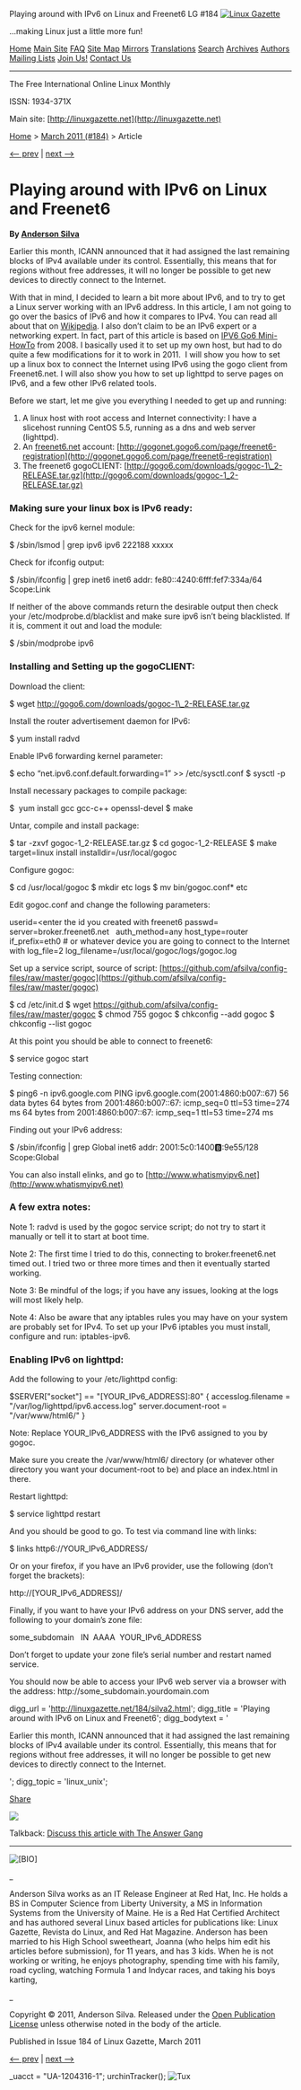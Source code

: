 Playing around with IPv6 on Linux and Freenet6 LG #184       <!-- --> [![Linux Gazette](../gx/2003/newlogo-blank-200-gold2.jpg)](../)

...making Linux just a little more fun!

[Home](../index.html) [Main Site](http://linuxgazette.net) [FAQ](../faq/index.html) [Site Map](../lg_index.html) [Mirrors](../mirrors.html) [Translations](../mirrors.html) [Search](../search.html) [Archives](../archives.html) [Authors](../authors/index.html) [Mailing Lists](http://lists.linuxgazette.net/listinfo.cgi) [Join Us!](../jobs.html) [Contact Us](../contact.html)

* * *

The Free International Online Linux Monthly

ISSN: 1934-371X

Main site: [http://linuxgazette.net](http://linuxgazette.net)

[Home](../index.html) > [March 2011 (#184)](index.html) > Article

[<-- prev](silva.html) | [next -->](collinge.html)

Playing around with IPv6 on Linux and Freenet6
==============================================

**By [Anderson Silva](../authors/silva.html)**

Earlier this month, ICANN announced that it had assigned the last remaining blocks of IPv4 available under its control. Essentially, this means that for regions without free addresses, it will no longer be possible to get new devices to directly connect to the Internet.

With that in mind, I decided to learn a bit more about IPv6, and to try to get a Linux server working with an IPv6 address. In this article, I am not going to go over the basics of IPv6 and how it compares to IPv4. You can read all about that on [Wikipedia](https://en.wikipedia.org/wiki/IPv6#Comparison_to_IPv4). I also don’t claim to be an IPv6 expert or a networking expert. In fact, part of this article is based on [IPV6 Go6 Mini-HowTo](http://www.mrball.net/tutorials/ipv6-go6.html) from 2008. I basically used it to set up my own host, but had to do quite a few modifications for it to work in 2011.  I will show you how to set up a linux box to connect the Internet using IPv6 using the gogo client from Freenet6.net. I will also show you how to set up lighttpd to serve pages on IPv6, and a few other IPv6 related tools.

Before we start, let me give you everything I needed to get up and running:

1.  A linux host with root access and Internet connectivity: I have a slicehost running CentOS 5.5, running as a dns and web server (lighttpd).
2.  An [freenet6.net](http://freenet6.net) account: [http://gogonet.gogo6.com/page/freenet6-registration](http://gogonet.gogo6.com/page/freenet6-registration)
3.  The freenet6 gogoCLIENT: [http://gogo6.com/downloads/gogoc-1\_2-RELEASE.tar.gz](http://gogo6.com/downloads/gogoc-1_2-RELEASE.tar.gz)

### Making sure your linux box is IPv6 ready:

Check for the ipv6 kernel module:

$ /sbin/lsmod | grep ipv6
ipv6          222188 xxxxx

Check for ifconfig output:

$ /sbin/ifconfig | grep inet6
  inet6 addr: fe80::4240:6fff:fef7:334a/64 Scope:Link

If neither of the above commands return the desirable output then check your /etc/modprobe.d/blacklist and make sure ipv6 isn’t being blacklisted. If it is, comment it out and load the module:

$ /sbin/modprobe ipv6

### Installing and Setting up the gogoCLIENT:

Download the client:

$ wget http://gogo6.com/downloads/gogoc-1\_2-RELEASE.tar.gz

Install the router advertisement daemon for IPv6:

$ yum install radvd

Enable IPv6 forwarding kernel parameter:

$ echo “net.ipv6.conf.default.forwarding=1” >> /etc/sysctl.conf
$ sysctl -p

Install necessary packages to compile package:

$  yum install gcc gcc-c++ openssl-devel
$ make

Untar, compile and install package:

$ tar -zxvf gogoc-1\_2-RELEASE.tar.gz
$ cd gogoc-1\_2-RELEASE
$ make target=linux install installdir=/usr/local/gogoc

Configure gogoc:

$ cd /usr/local/gogoc
$ mkdir etc logs
$ mv bin/gogoc.conf\* etc

Edit gogoc.conf and change the following parameters:

userid=<enter the id you created with freenet6
passwd=<chosen password>
server=broker.freenet6.net  
auth\_method=any
host\_type=router
if\_prefix=eth0 # or whatever device you are
going to connect to the Internet with
log\_file=2
log\_filename=/usr/local/gogoc/logs/gogoc.log

Set up a service script, source of script: [https://github.com/afsilva/config-files/raw/master/gogoc](https://github.com/afsilva/config-files/raw/master/gogoc)

$ cd /etc/init.d
$ wget https://github.com/afsilva/config-files/raw/master/gogoc
$ chmod 755 gogoc
$ chkconfig --add gogoc
$ chkconfig --list gogoc

At this point you should be able to connect to freenet6:

$ service gogoc start

Testing connection:

$ ping6 -n ipv6.google.com
PING ipv6.google.com(2001:4860:b007::67) 56 data bytes
64 bytes from 2001:4860:b007::67: icmp\_seq=0 ttl=53 time=274 ms
64 bytes from 2001:4860:b007::67: icmp\_seq=1 ttl=53 time=274 ms

Finding out your IPv6 address:

$ /sbin/ifconfig | grep Global
   inet6 addr: 2001:5c0:1400:b::9e55/128 Scope:Global

You can also install elinks, and go to [http://www.whatismyipv6.net](http://www.whatismyipv6.net)

### A few extra notes:

Note 1: radvd is used by the gogoc service script; do not try to start it manually or tell it to start at boot time.

Note 2: The first time I tried to do this, connecting to broker.freenet6.net timed out. I tried two or three more times and then it eventually started working.

Note 3: Be mindful of the logs; if you have any issues, looking at the logs will most likely help.

Note 4: Also be aware that any iptables rules you may have on your system are probably set for IPv4. To set up your IPv6 iptables you must install, configure and run: iptables-ipv6.

### Enabling IPv6 on lighttpd:

Add the following to your /etc/lighttpd config:

$SERVER\["socket"\] == "\[YOUR\_IPv6\_ADDRESS\]:80"
{
  accesslog.filename = "/var/log/lighttpd/ipv6.access.log"
  server.document-root = "/var/www/html6/"
}

Note: Replace YOUR\_IPv6\_ADDRESS with the IPv6 assigned to you by gogoc.

Make sure you create the /var/www/html6/ directory (or whatever other directory you want your document-root to be) and place an index.html in there.

Restart lighttpd:

$ service lighttpd restart

And you should be good to go. To test via command line with links:

$ links http6://YOUR\_IPv6\_ADDRESS/

Or on your firefox, if you have an IPv6 provider, use the following (don’t forget the brackets):

http://\[YOUR\_IPv6\_ADDRESS\]/

Finally, if you want to have your IPv6 address on your DNS server, add the following to your domain’s zone file:

some\_subdomain   IN  AAAA  YOUR\_IPv6\_ADDRESS

Don’t forget to update your zone file’s serial number and restart named service.

You should now be able to access your IPv6 web server via a browser with the address: http://some\_subdomain.yourdomain.com

  

digg\_url = 'http://linuxgazette.net/184/silva2.html'; digg\_title = 'Playing around with IPv6 on Linux and Freenet6'; digg\_bodytext = '<p>Earlier this month, ICANN announced that it had assigned the last remaining blocks of IPv4 available under its control. Essentially, this means that for regions without free addresses, it will no longer be possible to get new devices to directly connect to the Internet.</p> '; digg\_topic = 'linux\_unix';

[Share](https://www.facebook.com/sharer.php)

[![](../gx/twitter.png)](https://twitter.com/home?status=Currently%20reading:%20http://linuxgazette.net/184/silva2.html%20at%20Linux%20Gazette%20%23linuxgazette "Click to share this post on Twitter")

Talkback: [Discuss this article with The Answer Gang](/cdn-cgi/l/email-protection#e99d888ea985809a9d9ac78580879c918e88938c9d9d8cc7878c9dd69a9c8b838c8a9dd4bd8885828b888a82d3d8d1ddc69a80859f88dbc7819d8485)

* * *

![[BIO]](../gx/authors/silva.jpg)

_

Anderson Silva works as an IT Release Engineer at Red Hat, Inc. He holds a BS in Computer Science from Liberty University, a MS in Information Systems from the University of Maine. He is a Red Hat Certified Architect and has authored several Linux based articles for publications like: Linux Gazette, Revista do Linux, and Red Hat Magazine. Anderson has been married to his High School sweetheart, Joanna (who helps him edit his articles before submission), for 11 years, and has 3 kids. When he is not working or writing, he enjoys photography, spending time with his family, road cycling, watching Formula 1 and Indycar races, and taking his boys karting,

_  

Copyright © 2011, Anderson Silva. Released under the [Open Publication License](http://linuxgazette.net/copying.html) unless otherwise noted in the body of the article.

Published in Issue 184 of Linux Gazette, March 2011

[<-- prev](silva.html) | [next -->](collinge.html)

\_uacct = "UA-1204316-1"; urchinTracker(); ![Tux](../gx/tux_86x95_indexed.png)

